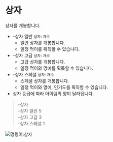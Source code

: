 # 상자

상자를 개봉합니다.

- -상자 일반 `상자:개수`
  - 일반 상자를 개봉합니다.
  - 일정 먹이를 획득할 수 있습니다.
- -상자 고급 `상자:개수`
  - 고급 상자를 개봉합니다.
  - 일정 먹이와 명예를 획득할 수 있습니다.
- -상자 스페셜 `상자:개수`
  - 스페셜 상자를 개봉합니다.
  - 일정  먹이와 명예, 인기도를 획득할 수 있습니다.
- 상자 등급에 따라 아이템의 양이 달라집니다.

> -상자 \
> -상자 일반 5 \
> -상자 고급 3 \
> -상자 스페셜 1

![명령어:상자](https://bot.dowon.monster/file/img/box.gif)
